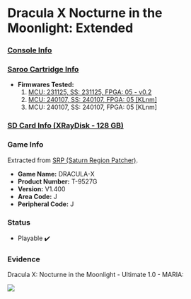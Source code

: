 # Dracula X Nocturne in the Moonlight: Extended

### [Console Info](../../../../../Info/Consoles/VA13/README.md)

### [Saroo Cartridge Info](../../../../../Info/Cartridges/RetroGameParadiseStore/1.32F/README.md)

- <b>Firmwares Tested:</b>
  1. [MCU: 231125, SS: 231125, FPGA: 05 - v0.2](../01/README.md)
  2. [MCU: 240107, SS: 240107, FPGA: 05 [KLnm]](../02/README.md)
  3. MCU: 240107, SS: 240107, FPGA: 05 [KLnm]

### [SD Card Info (XRayDisk - 128 GB)](../../../../../Info/SdCards/XRayDisk/128GB/fat32/README.md)

### Game Info

Extracted from [SRP (Saturn Region Patcher)](https://segaxtreme.net/resources/saturn-region-patcher.81/download).

- <b>Game Name:</b> DRACULA-X
- <b>Product Number:</b> T-9527G
- <b>Version:</b> V1.400
- <b>Area Code:</b> J
- <b>Peripheral Code:</b> J

### Status

- Playable :heavy_check_mark:

### Evidence

Dracula X: Nocturne in the Moonlight - Ultimate 1.0 - MARIA:

[![](https://img.youtube.com/vi/KlvXQ147-zI/0.jpg)](https://www.youtube.com/watch?v=KlvXQ147-zI)
